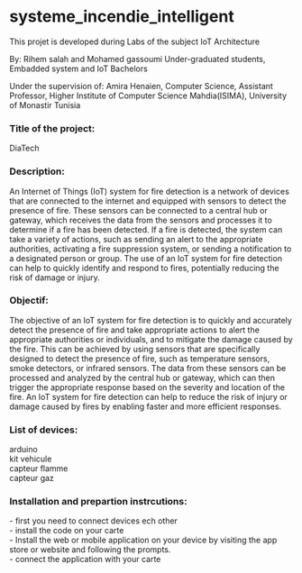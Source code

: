 # systeme_incendie_intelligent

This projet is developed during Labs of the subject IoT Architecture

By:
Rihem salah and Mohamed gassoumi
Under-graduated students, 
Embadded system and IoT Bachelors 


Under the supervision of:
Amira Henaien, 
Computer Science, Assistant Professor,
Higher Institute of Computer Science Mahdia(ISIMA),
University of Monastir Tunisia


<h3>Title of the project:</h3>
DiaTech

<h3>Description:</h3>
An Internet of Things (IoT) system for fire detection is a network of devices that are connected to the internet and equipped with sensors to detect the presence of fire. These sensors can be connected to a central hub or gateway, which receives the data from the sensors and processes it to determine if a fire has been detected. If a fire is detected, the system can take a variety of actions, such as sending an alert to the appropriate authorities, activating a fire suppression system, or sending a notification to a designated person or group. The use of an IoT system for fire detection can help to quickly identify and respond to fires, potentially reducing the risk of damage or injury. 

<h3>Objectif:</h3>
The objective of an IoT system for fire detection is to quickly and accurately detect the presence of fire and take appropriate actions to alert the appropriate authorities or individuals, and to mitigate the damage caused by the fire. This can be achieved by using sensors that are specifically designed to detect the presence of fire, such as temperature sensors, smoke detectors, or infrared sensors. The data from these sensors can be processed and analyzed by the central hub or gateway, which can then trigger the appropriate response based on the severity and location of the fire. An IoT system for fire detection can help to reduce the risk of injury or damage caused by fires by enabling faster and more efficient responses.

<h3>List of devices:</h3>
arduino<br>
kit vehicule<br>
capteur flamme<br>
capteur gaz<br>




<h3>Installation and prepartion instrcutions:</h3> 
- first you need to connect devices ech other <br>
- install the code on your carte <br>
- Install the web or mobile application on your device by visiting the app store or website and following the prompts. <br>
- connect the application with your carte <br>


